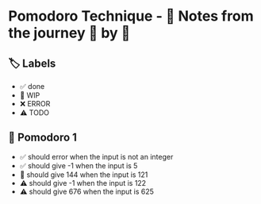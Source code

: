 # Pomodoro Technique - 📝 Notes from the journey 🍅 by 🍅


## 🏷️ Labels

- ✅ done
- 🚧 WIP
- ❌ ERROR
- ⚠ TODO

## 🍅 Pomodoro 1

- ✅ should error when the input is not an integer
- ✅ should give -1 when the input is 5
- 🚧 should give 144 when the input is 121
- ⚠ should give -1 when the input is 122
- ⚠ should give 676 when the input is 625
